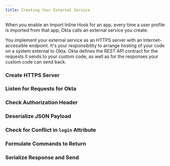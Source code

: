 ```yaml
---
title: Creating Your External Service
---
```


When you enable an Import Inline Hook for an app, every time a user profile is imported from that app, Okta calls an external service you create. 

You implement your external service as an HTTPS server with an Internet-accessible endpoint. It's your responsibility to arrange hosting of your code on a system external to Okta. Okta defines the REST API contract for the requests it sends to your custom code, as well as for the responses your custom code can send back.

### Create HTTPS Server

<StackSelector snippet="https-create"/>

### Listen for Requests for Okta

<StackSelector snippet="https-handler"/>


### Check Authorization Header

<StackSelector snippet="check-auth"/>

### Deserialize JSON Payload

<StackSelector snippet="deserialize"/>


### Check for Conflict in `login` Attribute

<StackSelector snippet="detect-conflict"/>


### Formulate Commands to Return

<StackSelector snippet="build-commands-object"/>

### Serialize Response and Send

<StackSelector snippet="serialize"/>

<NextSectionLink />

